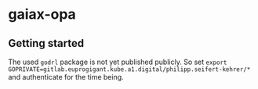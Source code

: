 # gaiax-opa



## Getting started

The used `godrl` package is not yet published publicly. So set `export GOPRIVATE=gitlab.euprogigant.kube.a1.digital/philipp.seifert-kehrer/*` and authenticate for the time being.